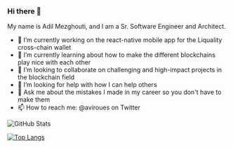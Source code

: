 ### Hi there 👋
My name is Adil Mezghouti, and I am a Sr. Software Engineer and Architect.

- 🔭 I’m currently working on the react-native mobile app for the Liquality cross-chain wallet
- 🌱 I’m currently learning about how to make the different blockchains play nice with each other
- 👯 I’m looking to collaborate on challenging and high-impact projects in the blockchain field
- 🤔 I’m looking for help with how I can help others
- 💬 Ask me about the mistakes I made in my career so you don't have to make them
- 📫 How to reach me: @aviroues on Twitter

![GitHub Stats](https://github-readme-stats.vercel.app/api?username=adilmezghouti&count_private=true&show_icons=true)

[![Top Langs](https://github-readme-stats.vercel.app/api/top-langs/?username=adilmezghouti&layout=compact)](https://github.com/anuraghazra)
